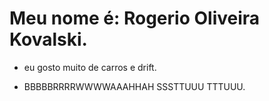 # Meu nome é: Rogerio Oliveira Kovalski.

- eu gosto muito de carros e drift.

- BBBBBRRRRWWWWAAAHHAH SSSTTUUU TTTUUU.

 [](https://tenor.com/pt-BR/view/initiald-car-gif-5414479)
[](https://tenor.com/pt-BR/view/022106-tofushop-gif-20379575)
